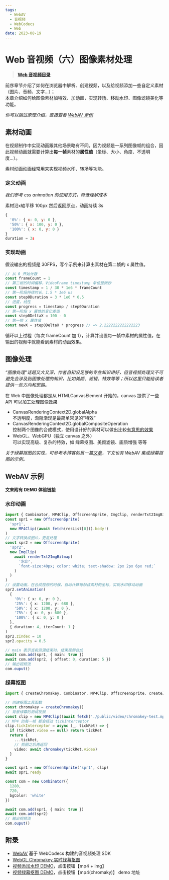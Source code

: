 ```yaml
---
tags:
  - WebAV
  - 音视频
  - WebCodecs
  - Web
date: 2023-08-19
---
```


# Web 音视频（六）图像素材处理

> [**Web 音视频目录**](/tag/webav)

前序章节介绍了如何在浏览器中解析、创建视频，以及给视频添加一些自定义素材（图片、音频、文字...）；  
本章介绍如何给图像素材加特效、加动画，实现转场、移动水印、图像滤镜美化等功能。  

*你可以跳过原理介绍，直接查看 [WebAV 示例](#webav-示例)*  

## 素材动画
在视频制作中实现动画跟其他场景略有不同，因为视频是一系列图像帧的组合，因此视频动画就需要计算出**每一帧**素材的**属性值**（坐标、大小、角度、不透明度...）。  

素材动画动画经常用来实现视频水印、转场等功能。

### 定义动画
*我们参考 css animation 的使用方式，降低理解成本*

素材沿x轴平移 100px 然后返回原点，动画持续 3s
```js
{
  '0%': { x: 0, y: 0 },
  '50%': { x: 100, y: 0 },
  '100%': { x: 0, y: 0 }
}
duration = 3s
```

### 实现动画
假设输出的视频是 30FPS，写个示例来计算出素材在第二帧的 x 属性值。  

```js
// 从 0 开始计数
const frameCount = 1 
// 第二帧的时间偏移，VideoFrame timestamp 单位是微秒 
const timestamp = 1 / 30 * 1e6 * frameCount
// 第一阶段持续时长，1.5 * 1e6 us
const step0Duration = 3 * 1e6 * 0.5
// 进度，线性
const progress = timestamp / step0Duration
// 第一阶段 x 属性的变化差值
const step0DeltaX = 100 - 0
// 第一帧 x 属性值
const newX = step0DeltaX * progress // => 2.2222222222222223
```

循环以上过程（每次 frameCount 加 1），计算并设置每一帧中素材的属性值，在输出的视频中就能看到素材的动画效果。  

## 图像处理
*“图像处理”话题又大又深，作者自知没足够的专业知识讲好，但音视频处理又不可避免会涉及到图像处理的知识，比如美颜、滤镜、特效等等；所以这里只能给读者提供一些方向和思路。*  

在 Web 中图像处理都是从 HTMLCanvasElement 开始的，canvas 提供了一些 API 可以加工处理图像效果

- CanvasRenderingContext2D.globalAlpha  
  不透明度，渐隐渐现是最简单常见的“特效”
- CanvasRenderingContext2D.globalCompositeOperation  
  控制两个图像的合成模式，使用设计好的素材可以做出比较[有意思的效果][1]
- WebGL、WebGPU（独立 canvas 之外）  
  可以实现高级、复杂的特效，如 绿幕抠图、美颜滤镜、画质增强 等等

*关于绿幕抠图的实现，可参考本博客的另一篇[文章][2]，下文也有 WebAV 集成绿幕抠图的示例。*

## WebAV 示例

**文末附有 DEMO 体验链接**

### 水印动画

```ts
import { Combinator, MP4Clip, OffscreenSprite, ImgClip, renderTxt2ImgBitmap } from '@webav/av-cliper'
const spr1 = new OffscreenSprite(
  'spr1',
  new MP4Clip((await fetch(resList[0])).body!)
)
// 文字转换成图片，更易处理
const spr2 = new OffscreenSprite(
  'spr2',
  new ImgClip(
    await renderTxt2ImgBitmap(
      '水印',
      `font-size:40px; color: white; text-shadow: 2px 2px 6px red;`
    )
  )
)
// 设置动画，在合成视频的时候，自动计算每帧该素材的坐标，实现水印移动动画
spr2.setAnimation(
  {
    '0%': { x: 0, y: 0 },
    '25%': { x: 1200, y: 680 },
    '50%': { x: 1200, y: 0 },
    '75%': { x: 0, y: 680 },
    '100%': { x: 0, y: 0 }
  },
  { duration: 4, iterCount: 1 }
)
spr2.zIndex = 10
spr2.opacity = 0.5

// main 表示当前资源结束时，结束视频合成
await com.add(spr1, { main: true })
await com.add(spr2, { offset: 0, duration: 5 })
// 输出视频流
com.ouput()
```

### 绿幕抠图

```ts
import { createChromakey, Combinator, MP4Clip, OffscreenSprite, createImageBitmap } from '@webav/av-cliper'

// 创建抠图工具函数
const chromakey = createChromakey()
// 背景绿幕的测试视频
const clip = new MP4Clip((await fetch('./public/video/chromakey-test.mp4')).body!)
// MP4 的每一帧 都会经过 tickInterceptor
clip.tickInterceptor = async (_, tickRet) => {
  if (tickRet.video == null) return tickRet
  return {
    ...tickRet,
    // 抠图之后再返回
    video: await chromakey(tickRet.video)
  }
}

const spr1 = new OffscreenSprite('spr1', clip)
await spr1.ready

const com = new Combinator({
  1280,
  720,
  bgColor: 'white'
})

await com.add(spr1, { main: true })
await com.add(spr2)
// 输出视频流
com.ouput()
```

## 附录
- [WebAV][3] 基于 WebCodecs 构建的音视频处理 SDK
- [WebGL Chromakey 实时绿幕抠图][2]
- [视频添加水印 DEMO][4]，点击按钮【mp4 + img】
- [视频绿幕抠图 DEMO][4]，点击按钮【mp4(chromaky)】
demo 地址

[1]: https://juejin.cn/post/6844903667435307021
[2]: https://hughfenghen.github.io/posts/2023/07/07/webgl-chromakey/
[3]: https://github.com/hughfenghen/WebAV
[4]: https://hughfenghen.github.io/WebAV/demo/concat-media.html